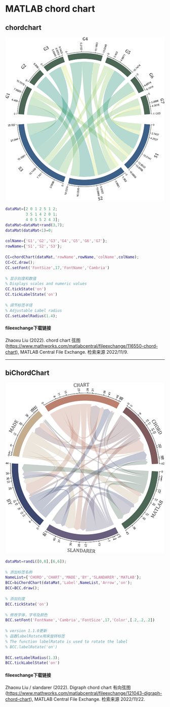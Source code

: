 # MATLAB chord chart

## chordchart

![输入图片说明](chordChart/gallery/cover6.png)

```matlab
dataMat=[2 0 1 2 5 1 2;
         3 5 1 4 2 0 1;
         4 0 5 5 2 4 3];
dataMat=dataMat+rand(3,7);
dataMat(dataMat<1)=0;

colName={'G1','G2','G3','G4','G5','G6','G7'};
rowName={'S1','S2','S3'};

CC=chordChart(dataMat,'rowName',rowName,'colName',colName);
CC=CC.draw();
CC.setFont('FontSize',17,'FontName','Cambria')

% 显示刻度和数值
% Displays scales and numeric values
CC.tickState('on')
CC.tickLabelState('on')

% 调节标签半径
% Adjustable Label radius
CC.setLabelRadius(1.4);
```

#### fileexchange下载链接
Zhaoxu Liu (2022). chord chart 弦图 (https://www.mathworks.com/matlabcentral/fileexchange/116550-chord-chart), MATLAB Central File Exchange. 检索来源 2022/11/9.

___
## biChordChart

![输入图片说明](biChordChart/gallery/cover6.png)

```matlab
dataMat=randi([0,8],[6,6]);

% 添加标签名称
NameList={'CHORD','CHART','MADE','BY','SLANDARER','MATLAB'};
BCC=biChordChart(dataMat,'Label',NameList,'Arrow','on');
BCC=BCC.draw(); 

% 添加刻度
BCC.tickState('on')

% 修改字体，字号及颜色
BCC.setFont('FontName','Cambria','FontSize',17,'Color',[.2,.2,.2])

% version 1.1.0更新
% 函数labelRotate用来旋转标签
% The function labelRatato is used to rotate the label
% BCC.labelRotate('on')

BCC.setLabelRadius(1.3);
BCC.tickLabelState('on')
```

#### fileexchange下载链接
Zhaoxu Liu / slandarer (2022). Digraph chord chart 有向弦图 (https://www.mathworks.com/matlabcentral/fileexchange/121043-digraph-chord-chart), MATLAB Central File Exchange. 检索来源 2022/11/22.


